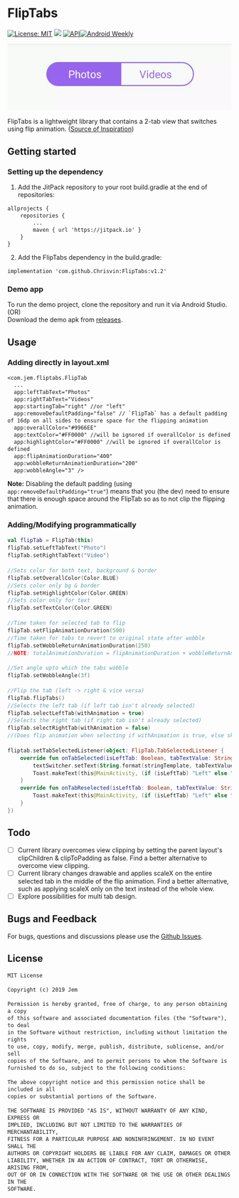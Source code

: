 # FlipTabs
 
 [![License: MIT](https://img.shields.io/badge/License-MIT-silver.svg)](https://opensource.org/licenses/MIT) [![](https://jitpack.io/v/Chrisvin/FlipTabs.svg)](https://jitpack.io/#Chrisvin/FlipTabs) [![API](https://img.shields.io/badge/API-19%2B-blue.svg?style=flat)](https://android-arsenal.com/api?level=19)[![Android Weekly](https://img.shields.io/badge/Android%20Weekly-%23387-2CA3E6.svg?style=flat)](http://androidweekly.net/issues/issue-387)

<p align="center"><img src="FlipTabs-Demo.gif"/></p>

FlipTabs is a lightweight library that contains a 2-tab view that switches using flip animation. ([Source of Inspiration](https://dribbble.com/shots/7419072-Segmented-Control))

## Getting started
### Setting up the dependency
1. Add the JitPack repository to your root build.gradle at the end of repositories:
```
allprojects {
	repositories {
		...
		maven { url 'https://jitpack.io' }
	}
}
```
2. Add the FlipTabs dependency in the build.gradle:
```
implementation 'com.github.Chrisvin:FlipTabs:v1.2'
```

### Demo app
To run the demo project, clone the repository and run it via Android Studio.
</br>(OR)
</br>Download the demo apk from [releases](https://github.com/Chrisvin/FlipTabs/releases).

## Usage
### Adding directly in layout.xml
```
<com.jem.fliptabs.FlipTab
  ...
  app:leftTabText="Photos"
  app:rightTabText="Videos"
  app:startingTab="right" //or "left"
  app:removeDefaultPadding="false" // `FlipTab` has a default padding of 16dp on all sides to ensure space for the flipping animation
  app:overallColor="#9966EE"
  app:textColor="#FF0000" //will be ignored if overallColor is defined
  app:highlightColor="#FF0000" //will be ignored if overallColor is defined
  app:flipAnimationDuration="400"
  app:wobbleReturnAnimationDuration="200"
  app:wobbleAngle="3" />
```
<b>Note:</b> Disabling the default padding (using `app:removeDefaultPadding="true"`) means that you (the dev) need to ensure that there is enough space around the FlipTab so as to not clip the flipping animation.
### Adding/Modifying programmatically
```kotlin
val flipTab = FlipTab(this)
flipTab.setLeftTabText("Photo")
flipTab.setRightTabText("Video")

//Sets color for both text, background & border
flipTab.setOverallColor(Color.BLUE)
//Sets color only bg & border
flipTab.setHighlightColor(Color.GREEN)
//Sets color only for text
flipTab.setTextColor(Color.GREEN)

//Time taken for selected tab to flip
flipTab.setFlipAnimationDuration(500)
//Time taken for tabs to revert to original state after wobble
flipTab.setWobbleReturnAnimationDuration(250)
//NOTE: totalAnimationDuration = flipAnimationDuration + wobbleReturnAnimationDuration

//Set angle upto which the tabs wobble
flipTab.setWobbleAngle(3f)

//Flip the tab (left -> right & vice versa)
flipTab.flipTabs()
//Selects the left tab (if left tab isn't already selected)
flipTab.selectLeftTab(withAnimation = true)
//Selects the right tab (if right tab isn't already selected)
flipTab.selectRightTab(withAnimation = false)
//(Does flip animation when selecting if withAnimation is true, else skips animation)

fliptab.setTabSelectedListener(object: FlipTab.TabSelectedListener {
    override fun onTabSelected(isLeftTab: Boolean, tabTextValue: String) {
        textSwitcher.setText(String.format(stringTemplate, tabTextValue))
        Toast.makeText(this@MainActivity, (if (isLeftTab) "Left" else "Right") + " tab selected", Toast.LENGTH_SHORT).show()
    }
    override fun onTabReselected(isLeftTab: Boolean, tabTextValue: String) {
        Toast.makeText(this@MainActivity, (if (isLeftTab) "Left" else "Right") + " tab reselected", Toast.LENGTH_SHORT).show()
    }
})
```

## Todo
- [ ] Current library overcomes view clipping by setting the parent layout's clipChildren & clipToPadding as false. Find a better alternative to overcome view clipping.
- [ ] Current library changes drawable and applies scaleX on the entire selected tab in the middle of the flip animation. Find a better alternative, such as applying scaleX only on the text instead of the whole view.
- [ ] Explore possibilities for multi tab design.

## Bugs and Feedback
For bugs, questions and discussions please use the [Github Issues](https://github.com/Chrisvin/FlipTabs/issues).

## License
```
MIT License

Copyright (c) 2019 Jem

Permission is hereby granted, free of charge, to any person obtaining a copy
of this software and associated documentation files (the "Software"), to deal
in the Software without restriction, including without limitation the rights
to use, copy, modify, merge, publish, distribute, sublicense, and/or sell
copies of the Software, and to permit persons to whom the Software is
furnished to do so, subject to the following conditions:

The above copyright notice and this permission notice shall be included in all
copies or substantial portions of the Software.

THE SOFTWARE IS PROVIDED "AS IS", WITHOUT WARRANTY OF ANY KIND, EXPRESS OR
IMPLIED, INCLUDING BUT NOT LIMITED TO THE WARRANTIES OF MERCHANTABILITY,
FITNESS FOR A PARTICULAR PURPOSE AND NONINFRINGEMENT. IN NO EVENT SHALL THE
AUTHORS OR COPYRIGHT HOLDERS BE LIABLE FOR ANY CLAIM, DAMAGES OR OTHER
LIABILITY, WHETHER IN AN ACTION OF CONTRACT, TORT OR OTHERWISE, ARISING FROM,
OUT OF OR IN CONNECTION WITH THE SOFTWARE OR THE USE OR OTHER DEALINGS IN THE
SOFTWARE.
```
